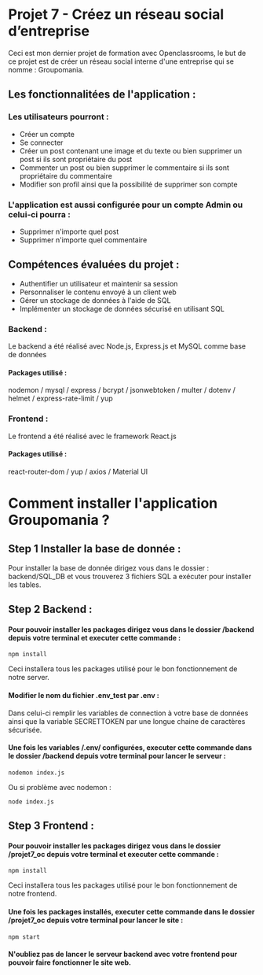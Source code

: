 # Projet 7 - Créez un réseau social d’entreprise

Ceci est mon dernier projet de formation avec Openclassrooms, le but de ce projet est de créer un réseau social interne d'une entreprise qui se nomme : Groupomania.

## Les fonctionnalitées de l'application :

### Les utilisateurs pourront :

- Créer un compte
- Se connecter
- Créer un post contenant une image et du texte ou bien supprimer un post si ils sont propriétaire du post
- Commenter un post ou bien supprimer le commentaire si ils sont propriétaire du commentaire
- Modifier son profil ainsi que la possibilité de supprimer son compte

### L'application est aussi configurée pour un compte Admin ou celui-ci pourra :

- Supprimer n'importe quel post
- Supprimer n'importe quel commentaire


## Compétences évaluées du projet :

- Authentifier un utilisateur et maintenir sa session
- Personnaliser le contenu envoyé à un client web
- Gérer un stockage de données à l'aide de SQL
- Implémenter un stockage de données sécurisé en utilisant SQL

### Backend :

Le backend a été réalisé avec Node.js, Express.js et MySQL comme base de données

#### Packages utilisé :

nodemon / mysql / express / bcrypt / jsonwebtoken / multer / dotenv / helmet / express-rate-limit / yup

### Frontend :

Le frontend a été réalisé avec le framework React.js

#### Packages utilisé :

react-router-dom / yup / axios / Material UI

# Comment installer l'application Groupomania ?

## Step 1 Installer la base de donnée :

Pour installer la base de donnée dirigez vous dans le dossier : backend/SQL_DB et vous trouverez 3 fichiers SQL a exécuter pour installer les tables.

## Step 2 Backend :

#### Pour pouvoir installer les packages dirigez vous dans le dossier /backend depuis votre terminal et executer cette commande :

```
npm install
```

Ceci installera tous les packages utilisé pour le bon fonctionnement de notre server.

#### Modifier le nom du fichier .env_test par .env :

Dans celui-ci remplir les variables de connection à votre base de données ainsi que la variable SECRETTOKEN par une longue chaine de caractères sécurisée.

#### Une fois les variables /.env/ configurées, executer cette commande dans le dossier /backend depuis votre terminal pour lancer le serveur :

```
nodemon index.js
```

Ou si problème avec nodemon :

```
node index.js
```

## Step 3 Frontend :

#### Pour pouvoir installer les packages dirigez vous dans le dossier /projet7_oc depuis votre terminal et executer cette commande :

```
npm install
```

Ceci installera tous les packages utilisé pour le bon fonctionnement de notre frontend.

#### Une fois les packages installés, executer cette commande dans le dossier /projet7_oc depuis votre terminal pour lancer le site :

```
npm start
```

#### N'oubliez pas de lancer le serveur backend avec votre frontend pour pouvoir faire fonctionner le site web.
